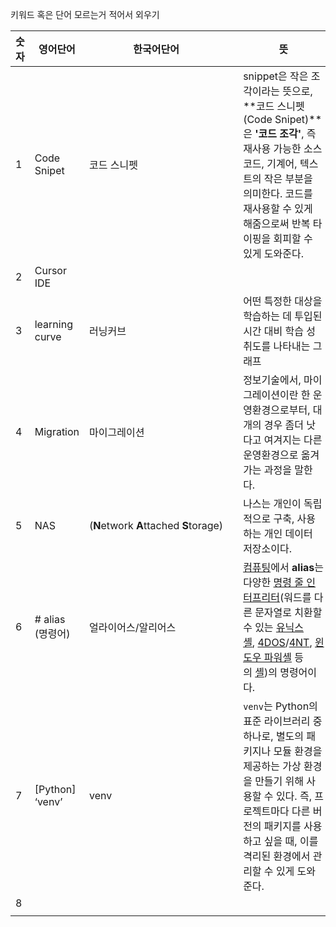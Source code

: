 
키워드 혹은 단어 모르는거 적어서 외우기

| 숫자  | 영어단어            | 한국어단어                                  |     | 뜻                                                                                                                                                                                                                                                                                                                                                                                                                                                                                                                                                                                                              |
|-|---------------| -------------------------------------- | --- | ----------------------------------------------------------------------------------------------------------------------------------------------------------------------------------------------------------------------------------------------------------------------------------------------------------------------------------------------------------------------------------------------------------------------------------------------------------------------------------------------------------------------------------------------------------------------------------------------------------------------------------------------------------- |
|1| Code Snipet     | 코드 스니펫                                 |     | snippet은 작은 조각이라는 뜻으로,  <br>**코드 스니펫(Code Snipet)**은 **'코드 조각'**, 즉 재사용 가능한 소스 코드, 기계어, 텍스트의 작은 부분을 의미한다. 코드를 재사용할 수 있게 해줌으로써 반복 타이핑을 회피할 수 있게 도와준다.                                                                                                                                                                                                                                                                                                                                                                                                                                                                                                        |
|2| Cursor IDE      |                                        |     |                                                                                                                                                                                                                                                                                                                                                                                                                                                                                                                                                                                                                                                             |
|3| learning curve  | 러닝커브                                   |     | 어떤 특정한 대상을 학습하는 데 투입된 시간 대비 학습 성취도를 나타내는 그래프                                                                                                                                                                                                                                                                                                                                                                                                                                                                                                                                                                                                                |
|4| Migration       | 마이그레이션                                 |     | 정보기술에서, 마이그레이션이란 한 운영환경으로부터, 대개의 경우 좀더 낫다고 여겨지는 다른 운영환경으로 옮겨가는 과정을 말한다.                                                                                                                                                                                                                                                                                                                                                                                                                                                                                                                                                                                     |
|5| NAS             | (**N**etwork **A**ttached **S**torage) |     | 나스는 개인이 독립적으로 구축, 사용하는 개인 데이터 저장소이다.                                                                                                                                                                                                                                                                                                                                                                                                                                                                                                                                                                                                                        |
|6| # alias (명령어)  | 얼라이어스/알리어스                             |     | [컴퓨팅](https://ko.wikipedia.org/wiki/%EC%BB%B4%ED%93%A8%ED%8C%85 "컴퓨팅")에서 **alias**는 다양한 [명령 줄 인터프리터](https://ko.wikipedia.org/wiki/%EB%AA%85%EB%A0%B9_%EC%A4%84_%EC%9D%B8%ED%84%B0%ED%8E%98%EC%9D%B4%EC%8A%A4 "명령 줄 인터페이스")(워드를 다른 문자열로 치환할 수 있는 [유닉스 셸](https://ko.wikipedia.org/wiki/%EC%9C%A0%EB%8B%89%EC%8A%A4_%EC%85%B8 "유닉스 셸"), [4DOS](https://ko.wikipedia.org/wiki/4DOS "4DOS")/[4NT](https://ko.wikipedia.org/w/index.php?title=4NT&action=edit&redlink=1 "4NT (없는 문서)"), [윈도우 파워셸](https://ko.wikipedia.org/wiki/%EC%9C%88%EB%8F%84%EC%9A%B0_%ED%8C%8C%EC%9B%8C%EC%85%B8 "윈도우 파워셸") 등의 [셸](https://ko.wikipedia.org/wiki/%EC%85%B8 "셸"))의 명령어이다. |
|7|[Python] ‘venv’  | venv                                   |     | `venv`는 Python의 표준 라이브러리 중 하나로, 별도의 패키지나 모듈 환경을 제공하는 가상 환경을 만들기 위해 사용할 수 있다. 즉, 프로젝트마다 다른 버전의 패키지를 사용하고 싶을 때, 이를 격리된 환경에서 관리할 수 있게 도와준다.                                                                                                                                                                                                                                                                                                                                                                                                                                                                                                                    |
|8|                 |                                        |     |                                                                                                                                                                                                                                                                                                                                                                                                                                                                                                                                                                                                                                                             |
| |                 |                                        |     |                                                                                                                                                                                                                                                                                                                                                                                                                                                                                                                                                                                                                                                             |